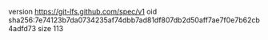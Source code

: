 version https://git-lfs.github.com/spec/v1
oid sha256:7e74123b7da0734235af74dbb7ad81df807db2d50aff7ae7f0e7b62cb4adfd73
size 113
